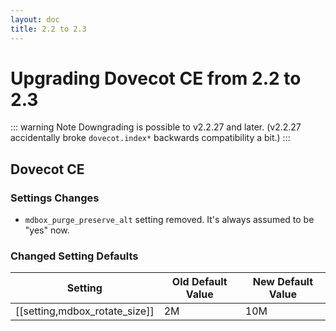 ```yaml
---
layout: doc
title: 2.2 to 2.3
---
```


# Upgrading Dovecot CE from 2.2 to 2.3

::: warning Note
Downgrading is possible to v2.2.27 and later. (v2.2.27 accidentally broke
`dovecot.index*` backwards compatibility a bit.)
:::

## Dovecot CE

### Settings Changes

* `mdbox_purge_preserve_alt` setting removed. It's always assumed to be
  "yes" now.

### Changed Setting Defaults

| Setting | Old Default Value | New Default Value |
| ------- | ----------------- | ----------------- |
| [[setting,mdbox_rotate_size]] | 2M | 10M |

<!-- @include: include/2.2-to-2.3.inc -->
